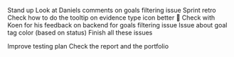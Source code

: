 Stand up
Look at Daniels comments on goals filtering issue
Sprint retro
Check how to do the tooltip on evidence type icon better 🙈
Check with Koen for his feedback on backend for goals filtering issue
Issue about goal tag color (based on status)
Finish all these issues 

Improve testing plan
Check the report and the portfolio

